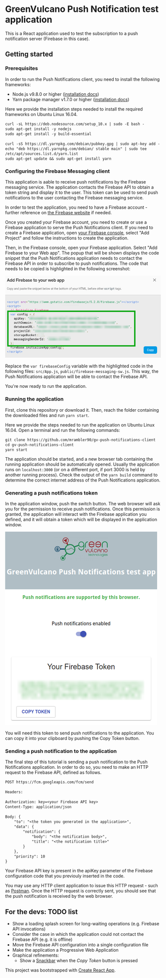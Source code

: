 # GreenVulcano Push Notification test application

This is a React application used to test the subscription to a push notification server (Firebase in this case).

## Getting started

### Prerequisites

In order to run the Push Notifications client, you need to install the following frameworks:

- Node.js v9.8.0 or higher ([installation docs](https://nodejs.org/en/download/package-manager/))
- Yarn package manager v1.7.0 or higher ([installation docs](https://yarnpkg.com/lang/en/docs/install))

Here we provide the installation steps needed to install the required frameworks on Ubuntu Linux 16.04.

```
curl -sL https://deb.nodesource.com/setup_10.x | sudo -E bash -
sudo apt-get install -y nodejs
sudo apt-get install -y build-essential

curl -sS https://dl.yarnpkg.com/debian/pubkey.gpg | sudo apt-key add -
echo "deb https://dl.yarnpkg.com/debian/ stable main" | sudo tee /etc/apt/sources.list.d/yarn.list
sudo apt-get update && sudo apt-get install yarn
```

### Configuring the Firebase Messaging client

This application is aable to receive push notifications by the Firebase messaging service. The application contacts the Firebase
API to obtain a token string and display it to the user.
This token can be used to send push notifications to the user contacting the Firebase messaging service.

In order to test the application, you need to have a Firebase account - further reference on [the Firebase website](https://firebase.google.com/) if needed.

Once you created your Firebase account, you need to create or use a Firebase application to serve the Push Notifications client.
If you need to create a Firebase application, open [your Firebase console](https://console.firebase.google.com),
select "Add Project" and follow the instructions to create the application.

Then, in the Firebase console, open your Firebase application. Select "Add Firebase to your Web app". The popup that will be shown displays the
code snippet that the Push Notifications application needs to contact the Firebase API in order to subscribe to push notifications.
The code that needs to be copied is highlighted in the following screenshot:

![Screenshot](./utilities/screenshot.png)

Replace the ```var firebaseConfig``` variable with the highlighted code in the following files: ```src/App.js```,  ```public/firebase-messaging-sw.js```. This way, the Push Notifications application will be able to contact the Firebase API.

You're now ready to run the application.

### Running the application

First, clone this repository or download it. Then, reach the folder containing the downloaded files and
run ```yarn start```.

Here we provide the steps needed to run the application on Ubuntu Linux 16.04. Open a terminal and run the following commands:

```
git clone https://github.com/mrambler90/gv-push-notifications-client
cd gv-push-notifications-client
yarn start
```

The application should be started, and a new browser tab containing the running application should be automatically opened.
Usually the application runs on ```localhost:3000``` (or on a different port, if port 3000 is held by another running process).
Check the output of the ```yarn build``` command to determine the correct internet address of the Push Notifications application.

### Generating a push notifications token

In the application window, push the switch button. The web browser will ask you for the permission to receive push notifications.
Once this permission is granted, the application will interact with the Firebase application you defined, and it will obtain a token
which will be displayed in the application window.

![Token](./utilities/token.png)

You will need this token to send push notifications to the application. You can copy it into your clipboard by pushing the Copy Token button.

### Sending a push notification to the application

The final step of this tutorial is sending a push notification to the Push Notifications application. In order to do so, you need to make an
HTTP request to the Firebase API, defined as follows.


```
POST https://fcm.googleapis.com/fcm/send

Headers:

Authorization: key=<your Firebase API key>
Content-Type: application/json

Body: {
    "to": "<the token you generated in the application>",
    "data": {
        "notification": {
            "body": "<the notification body>",
            "title": "<the notification title>"
        }
    },
    "priority": 10
}

```

Your Firebase API key is present in the apiKey parameter of the Firebase configuration code that you previouly inserted in the code.

You may use any HTTP client application to issue this HTTP request - such as [Postman](https://www.getpostman.com/). Once the HTTP request
is correctly sent, you should see that the push notification is received by the web browser.

## For the devs: TODO list

- Show a loading splash screen for long-waiting operations (e.g. Firebase API invocations)
- Consider the case in which the application could not contact the Firebase API (e.g. it is offline)
- Move the Firebase API configuration into a single configuration file
- Make the application a Progressive Web Application
- Graphical refinements:
	- Show a [Snackbar](https://material-ui.com/demos/snackbars/) when the *Copy Token* button is pressed

This project was bootstrapped with [Create React App](https://github.com/facebookincubator/create-react-app).
